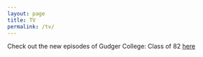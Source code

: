 ```yaml
---
layout: page
title: TV
permalink: /tv/
---
```


Check out the new episodes of Gudger College: Class of 82 [here](https://www.youtube.com/@loci_commune7130/videos)

